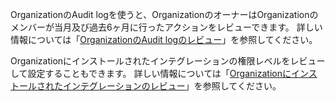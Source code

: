 OrganizationのAudit logを使うと、OrganizationのオーナーはOrganizationのメンバーが当月及び過去6ヶ月に行ったアクションをレビューできます。 詳しい情報については「[OrganizationのAudit logのレビュー](/organizations/keeping-your-organization-secure/reviewing-the-audit-log-for-your-organization)」を参照してください。

Organizationにインストールされたインテグレーションの権限レベルをレビューして設定することもできます。 詳しい情報については「[Organizationにインストールされたインテグレーションのレビュー](/organizations/keeping-your-organization-secure/reviewing-your-organizations-installed-integrations)」を参照してください。
